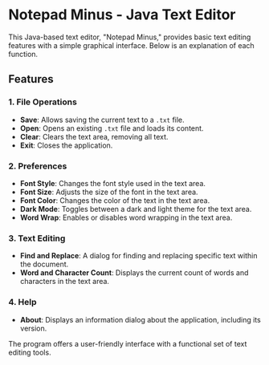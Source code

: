 # Notepad Minus - Java Text Editor

This Java-based text editor, "Notepad Minus," provides basic text editing features with a simple graphical interface. Below is an explanation of each function.

## Features

### 1. **File Operations**
- **Save**: Allows saving the current text to a `.txt` file.
- **Open**: Opens an existing `.txt` file and loads its content.
- **Clear**: Clears the text area, removing all text.
- **Exit**: Closes the application.

### 2. **Preferences**
- **Font Style**: Changes the font style used in the text area.
- **Font Size**: Adjusts the size of the font in the text area.
- **Font Color**: Changes the color of the text in the text area.
- **Dark Mode**: Toggles between a dark and light theme for the text area.
- **Word Wrap**: Enables or disables word wrapping in the text area.

### 3. **Text Editing**
- **Find and Replace**: A dialog for finding and replacing specific text within the document.
- **Word and Character Count**: Displays the current count of words and characters in the text area.

### 4. **Help**
- **About**: Displays an information dialog about the application, including its version.

The program offers a user-friendly interface with a functional set of text editing tools.
